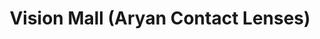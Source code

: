 ---
title: "Vision Mall (Aryan Contact Lenses)"
url: /karachi/vision-mall-aryan-contact-lenses/
shop: optician
---